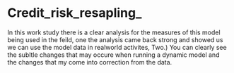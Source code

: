 # Credit_risk_resapling_

In this work study there is a clear analysis for the measures of this model being used in the feild, one the analysis came back strong and showed us we can use the model data in realworld activites, Two.) You can clearly see the subltle changes that may occure when running a dynamic model and the changes that my come into correction from the data.
